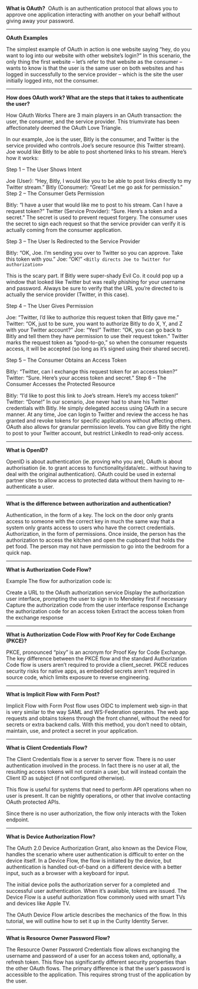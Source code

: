 #

**What is OAuth?**
‬‏
OAuth is an authentication protocol that allows you to approve one application interacting with another on your behalf without giving away your password.

---

**OAuth Examples**

The simplest example of OAuth in action is one website saying “hey, do you want to log into our website with other website’s login?” In this scenario, the only thing the first website – let’s refer to that website as the consumer – wants to know is that the user is the same user on both websites and has logged in successfully to the service provider – which is the site the user initially logged into, not the consumer.

---

**How does OAuth work? What are the steps that it takes to authenticate the user?**

How OAuth Works
There are 3 main players in an OAuth transaction: the user, the consumer, and the service provider. This triumvirate has been affectionately deemed the OAuth Love Triangle.

In our example, Joe is the user, Bitly is the consumer, and Twitter is the service provided who controls Joe’s secure resource (his Twitter stream). Joe would like Bitly to be able to post shortened links to his stream. Here’s how it works:

Step 1 – The User Shows Intent

Joe (User): “Hey, Bitly, I would like you to be able to post links directly to my Twitter stream.”
Bitly (Consumer): “Great! Let me go ask for permission.”
Step 2 – The Consumer Gets Permission

Bitly: “I have a user that would like me to post to his stream. Can I have a request token?”
Twitter (Service Provider): “Sure. Here’s a token and a secret.”
The secret is used to prevent request forgery. The consumer uses the secret to sign each request so that the service provider can verify it is actually coming from the consumer application.

Step 3 – The User Is Redirected to the Service Provider

Bitly: “OK, Joe. I’m sending you over to Twitter so you can approve. Take this token with you.”
Joe: “OK!”
`<Bitly directs Joe to Twitter for authorization>`

This is the scary part. If Bitly were super-shady Evil Co. it could pop up a window that looked like Twitter but was really phishing for your username and password. Always be sure to verify that the URL you’re directed to is actually the service provider (Twitter, in this case).

Step 4 – The User Gives Permission

Joe: “Twitter, I’d like to authorize this request token that Bitly gave me.”
Twitter: “OK, just to be sure, you want to authorize Bitly to do X, Y, and Z with your Twitter account?”
Joe: “Yes!”
Twitter: “OK, you can go back to Bitly and tell them they have permission to use their request token.”
Twitter marks the request token as “good-to-go,” so when the consumer requests access, it will be accepted (so long as it’s signed using their shared secret).

Step 5 – The Consumer Obtains an Access Token

Bitly: “Twitter, can I exchange this request token for an access token?”
Twitter: “Sure. Here’s your access token and secret.”
Step 6 – The Consumer Accesses the Protected Resource

Bitly: “I’d like to post this link to Joe’s stream. Here’s my access token!”
Twitter: “Done!”
In our scenario, Joe never had to share his Twitter credentials with Bitly. He simply delegated access using OAuth in a secure manner. At any time, Joe can login to Twitter and review the access he has granted and revoke tokens for specific applications without affecting others. OAuth also allows for granular permission levels. You can give Bitly the right to post to your Twitter account, but restrict LinkedIn to read-only access.

---

**What is OpenID?**

OpenID is about authentication (ie. proving who you are), OAuth is about authorisation (ie. to grant access to functionality/data/etc.. without having to deal with the original authentication). OAuth could be used in external partner sites to allow access to protected data without them having to re-authenticate a user.

---

**What is the difference between authorization and authentication?**

Authentication, in the form of a key. The lock on the door only grants access to someone with the correct key in much the same way that a system only grants access to users who have the correct credentials.
Authorization, in the form of permissions. Once inside, the person has the authorization to access the kitchen and open the cupboard that holds the pet food. The person may not have permission to go into the bedroom for a quick nap.

---

**What is Authorization Code Flow?**

Example
The flow for authorization code is:

Create a URL to the OAuth authorization service
Display the authorization user interface, prompting the user to sign in to Mendeley first if necessary
Capture the authorization code from the user interface response
Exchange the authorization code for an access token
Extract the access token from the exchange response

---

**What is Authorization Code Flow with Proof Key for Code Exchange (PKCE)?**

PKCE, pronounced “pixy” is an acronym for Proof Key for Code Exchange. The key difference between the PKCE flow and the standard Authorization Code flow is users aren’t required to provide a client_secret. PKCE reduces security risks for native apps, as embedded secrets aren’t required in source code, which limits exposure to reverse engineering.

---

**What is Implicit Flow with Form Post?**

Implicit Flow with Form Post flow uses OIDC to implement web sign-in that is very similar to the way SAML and WS-Federation operates. The web app requests and obtains tokens through the front channel, without the need for secrets or extra backend calls. With this method, you don’t need to obtain, maintain, use, and protect a secret in your application.

---

**What is Client Credentials Flow?**

The Client Credentials flow is a server to server flow. There is no user authentication involved in the process. In fact there is no user at all, the resulting access tokens will not contain a user, but will instead contain the Client ID as subject (if not configured otherwise).

This flow is useful for systems that need to perform API operations when no user is present. It can be nightly operations, or other that involve contacting OAuth protected APIs.

Since there is no user authorization, the flow only interacts with the Token endpoint.

---

**What is Device Authorization Flow?**

The OAuth 2.0 Device Authorization Grant, also known as the Device Flow, handles the scenario where user authentication is difficult to enter on the device itself. In a Device Flow, the flow is initiated by the device, but authentication is handled out-of-band on a different device with a better input, such as a browser with a keyboard for input.

The initial device polls the authorization server for a completed and successful user authentication. When it’s available, tokens are issued. The Device Flow is a useful authorization flow commonly used with smart TVs and devices like Apple TV.

The
OAuth Device Flow
article describes the mechanics of the flow. In this tutorial, we will outline how to set it up in the Curity Identity Server.

---

**What is Resource Owner Password Flow?**

The Resource Owner Password Credentials flow allows exchanging the username and password of a user for an access token and, optionally, a refresh token. This flow has significantly different security properties than the other OAuth flows. The primary difference is that the user’s password is accessible to the application. This requires strong trust of the application by the user.

